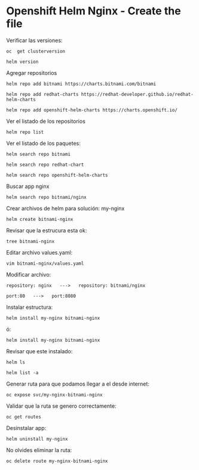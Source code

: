 # Openshift Helm Nginx - Create the file

Verificar las versiones:

```oc  get clusterversion```

```helm version```

Agregar repositorios

```helm repo add bitnami https://charts.bitnami.com/bitnami```

```helm repo add redhat-charts https://redhat-developer.github.io/redhat-helm-charts```

```helm repo add openshift-helm-charts https://charts.openshift.io/```

Ver el listado de los repositorios 

```helm repo list```

Ver el listado de los paquetes:

```helm search repo bitnami```

```helm search repo redhat-chart```

```helm search repo openshift-helm-charts```

Buscar app nginx

```helm search repo bitnami/nginx```

Crear archivos de helm para solución: my-nginx

```helm create bitnami-nginx```

Revisar que la estrucura esta ok:

```tree bitnami-nginx```

Editar archivo values.yaml:

```vim bitnami-nginx/values.yaml```

Modificar archivo:

```repository: nginx   --->   repository: bitnami/nginx```

```port:80   --->   port:8080```

Instalar estructura:

```helm install my-nginx bitnami-nginx```

ó:

```helm install my-nginx bitnami-nginx ```

Revisar que este instalado:

```helm ls```

```helm list -a```

Generar ruta para que podamos llegar a el desde internet:

```oc expose svc/my-nginx-bitnami-nginx```

Validar que la ruta se genero correctamente:

```oc get routes```

Desinstalar app:

```helm uninstall my-nginx```

No olvides eliminar la ruta:

```oc delete route my-nginx-bitnami-nginx```




